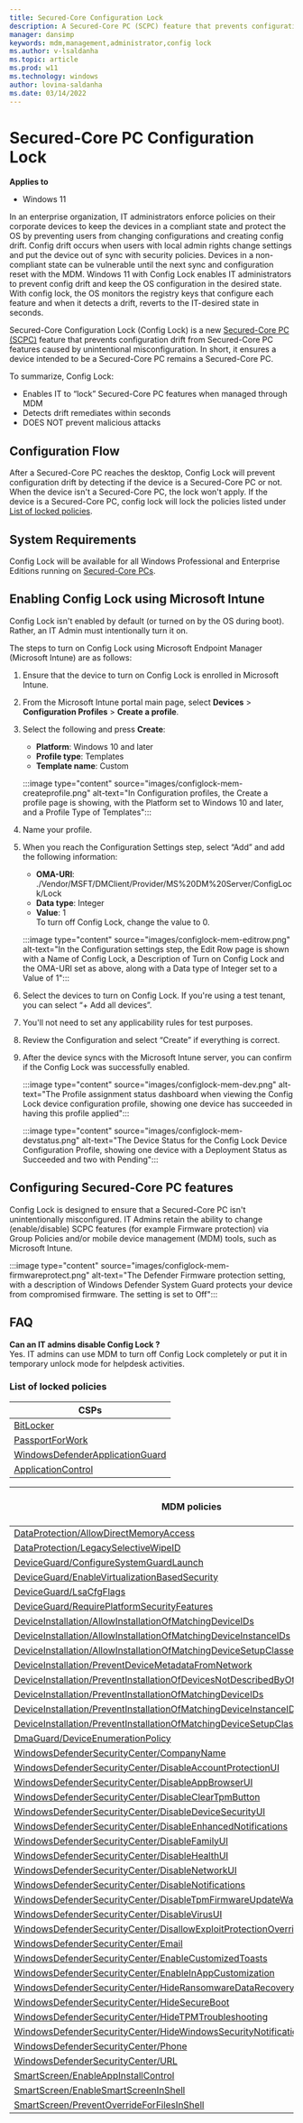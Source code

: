 ```yaml
---
title: Secured-Core Configuration Lock
description: A Secured-Core PC (SCPC) feature that prevents configuration drift from Secured-Core PC features (shown below) caused by unintentional misconfiguration. 
manager: dansimp
keywords: mdm,management,administrator,config lock
ms.author: v-lsaldanha
ms.topic: article
ms.prod: w11
ms.technology: windows
author: lovina-saldanha
ms.date: 03/14/2022
---
```


# Secured-Core PC Configuration Lock 

**Applies to**

-   Windows 11

In an enterprise organization, IT administrators enforce policies on their corporate devices to keep the devices in a compliant state and protect the OS by preventing users from changing configurations and creating config drift. Config drift occurs when users with local admin rights change settings and put the device out of sync with security policies. Devices in a non-compliant state can be vulnerable until the next sync and configuration reset with the MDM. Windows 11 with Config Lock enables IT administrators to prevent config drift and keep the OS configuration in the desired state. With config lock, the OS monitors the registry keys that configure each feature and when it detects a drift, reverts to the IT-desired state in seconds.

Secured-Core Configuration Lock (Config Lock) is a new [Secured-Core PC (SCPC)](/windows-hardware/design/device-experiences/oem-highly-secure) feature that prevents configuration drift from Secured-Core PC features caused by unintentional misconfiguration. In short, it ensures a device intended to be a Secured-Core PC remains a Secured-Core PC.

To summarize, Config Lock:

- Enables IT to “lock” Secured-Core PC features when managed through MDM
- Detects drift remediates within seconds
- DOES NOT prevent malicious attacks

## Configuration Flow

After a Secured-Core PC reaches the desktop, Config Lock will prevent configuration drift by detecting if the device is a Secured-Core PC or not. When the device isn't a Secured-Core PC, the lock won't apply. If the device is a Secured-Core PC, config lock will lock the policies listed under [List of locked policies](#list-of-locked-policies).

## System Requirements

Config Lock will be available for all Windows Professional and Enterprise Editions running on [Secured-Core PCs](/windows-hardware/design/device-experiences/oem-highly-secure).  

## Enabling Config Lock using Microsoft Intune

Config Lock isn't enabled by default (or turned on by the OS during boot). Rather, an IT Admin must intentionally turn it on.
 
The steps to turn on Config Lock using Microsoft Endpoint Manager (Microsoft Intune) are as follows:

1. Ensure that the device to turn on Config Lock is enrolled in Microsoft Intune.
1. From the Microsoft Intune portal main page, select **Devices** > **Configuration Profiles** > **Create a profile**.
1. Select the following and press **Create**:
    - **Platform**: Windows 10 and later
    - **Profile type**: Templates
    - **Template name**: Custom

    :::image type="content" source="images/configlock-mem-createprofile.png" alt-text="In Configuration profiles, the Create a profile page is showing, with the Platform set to Windows 10 and later, and a Profile Type of Templates":::

1. Name your profile.
1. When you reach the Configuration Settings step, select “Add” and add the following information:
    - **OMA-URI**: ./Vendor/MSFT/DMClient/Provider/MS%20DM%20Server/ConfigLock/Lock
    - **Data type**: Integer
    - **Value**: 1 </br>
    To turn off Config Lock, change the value to 0.

    :::image type="content" source="images/configlock-mem-editrow.png" alt-text="In the Configuration settings step, the Edit Row page is shown with a Name of Config Lock, a Description of Turn on Config Lock and the OMA-URI set as above, along with a Data type of Integer set to a Value of 1":::

1. Select the devices to turn on Config Lock. If you're using a test tenant, you can select “+ Add all devices”.
1. You'll not need to set any applicability rules for test purposes.
1. Review the Configuration and select “Create” if everything is correct.
1. After the device syncs with the Microsoft Intune server, you can confirm if the Config Lock was successfully enabled.

    :::image type="content" source="images/configlock-mem-dev.png" alt-text="The Profile assignment status dashboard when viewing the Config Lock device configuration profile, showing one device has succeeded in having this profile applied":::

    :::image type="content" source="images/configlock-mem-devstatus.png" alt-text="The Device Status for the Config Lock Device Configuration Profile, showing one device with a Deployment Status as Succeeded and two with Pending":::

## Configuring Secured-Core PC features

Config Lock is designed to ensure that a Secured-Core PC isn't unintentionally misconfigured.  IT Admins retain the ability to change (enable/disable) SCPC features (for example Firmware protection) via Group Policies and/or mobile device management (MDM) tools, such as Microsoft Intune.

:::image type="content" source="images/configlock-mem-firmwareprotect.png" alt-text="The Defender Firmware protection setting, with a description of Windows Defender System Guard protects your device from compromised firmware. The setting is set to Off":::
 
## FAQ

**Can an IT admins disable Config Lock ?** </br>
	Yes. IT admins can use MDM to turn off Config Lock completely or put it in temporary unlock mode for helpdesk activities.</br>

### List of locked policies

|**CSPs**     |
|-----|
|[BitLocker ](bitlocker-csp.md)      |
|[PassportForWork](passportforwork-csp.md)       |
|[WindowsDefenderApplicationGuard](windowsdefenderapplicationguard-csp.md)       |
|[ApplicationControl](applicationcontrol-csp.md) 


|**MDM policies**     | **Supported by Group Policy** |
|-----|-----|
|[DataProtection/AllowDirectMemoryAccess](policy-csp-dataprotection.md)      | No |
|[DataProtection/LegacySelectiveWipeID](policy-csp-dataprotection.md)      | No |
|[DeviceGuard/ConfigureSystemGuardLaunch](policy-csp-deviceguard.md)      | Yes |
|[DeviceGuard/EnableVirtualizationBasedSecurity](policy-csp-deviceguard.md)      | Yes |
|[DeviceGuard/LsaCfgFlags](policy-csp-deviceguard.md)      | Yes |
|[DeviceGuard/RequirePlatformSecurityFeatures](policy-csp-deviceguard.md)      | Yes |
|[DeviceInstallation/AllowInstallationOfMatchingDeviceIDs](policy-csp-deviceinstallation.md)      | Yes |
|[DeviceInstallation/AllowInstallationOfMatchingDeviceInstanceIDs](policy-csp-deviceinstallation.md)      | Yes |
|[DeviceInstallation/AllowInstallationOfMatchingDeviceSetupClasses](policy-csp-deviceinstallation.md) | Yes |
|[DeviceInstallation/PreventDeviceMetadataFromNetwork](policy-csp-deviceinstallation.md) | Yes |
|[DeviceInstallation/PreventInstallationOfDevicesNotDescribedByOtherPolicySettings](policy-csp-deviceinstallation.md) | Yes |
|[DeviceInstallation/PreventInstallationOfMatchingDeviceIDs](policy-csp-deviceinstallation.md) | Yes |
|[DeviceInstallation/PreventInstallationOfMatchingDeviceInstanceIDs](policy-csp-deviceinstallation.md) | Yes |
|[DeviceInstallation/PreventInstallationOfMatchingDeviceSetupClasses](policy-csp-deviceinstallation.md) | Yes |
|[DmaGuard/DeviceEnumerationPolicy](policy-csp-dmaguard.md) | Yes |
|[WindowsDefenderSecurityCenter/CompanyName](policy-csp-windowsdefendersecuritycenter.md) | Yes |
|[WindowsDefenderSecurityCenter/DisableAccountProtectionUI](policy-csp-windowsdefendersecuritycenter.md) | Yes |
|[WindowsDefenderSecurityCenter/DisableAppBrowserUI](policy-csp-windowsdefendersecuritycenter.md) | Yes |
|[WindowsDefenderSecurityCenter/DisableClearTpmButton](policy-csp-windowsdefendersecuritycenter.md) | Yes |
|[WindowsDefenderSecurityCenter/DisableDeviceSecurityUI](policy-csp-windowsdefendersecuritycenter.md) | Yes |
|[WindowsDefenderSecurityCenter/DisableEnhancedNotifications](policy-csp-windowsdefendersecuritycenter.md) | Yes |
|[WindowsDefenderSecurityCenter/DisableFamilyUI](policy-csp-windowsdefendersecuritycenter.md) | Yes |
|[WindowsDefenderSecurityCenter/DisableHealthUI](policy-csp-windowsdefendersecuritycenter.md) | Yes |
|[WindowsDefenderSecurityCenter/DisableNetworkUI](policy-csp-windowsdefendersecuritycenter.md) | Yes |
|[WindowsDefenderSecurityCenter/DisableNotifications](policy-csp-windowsdefendersecuritycenter.md) | Yes |
|[WindowsDefenderSecurityCenter/DisableTpmFirmwareUpdateWarning](policy-csp-windowsdefendersecuritycenter.md)| Yes |
|[WindowsDefenderSecurityCenter/DisableVirusUI](policy-csp-windowsdefendersecuritycenter.md) | Yes |
|[WindowsDefenderSecurityCenter/DisallowExploitProtectionOverride](policy-csp-windowsdefendersecuritycenter.md) | Yes |
|[WindowsDefenderSecurityCenter/Email](policy-csp-windowsdefendersecuritycenter.md) | Yes |
|[WindowsDefenderSecurityCenter/EnableCustomizedToasts](policy-csp-windowsdefendersecuritycenter.md) | Yes |
|[WindowsDefenderSecurityCenter/EnableInAppCustomization](policy-csp-windowsdefendersecuritycenter.md) | Yes |
|[WindowsDefenderSecurityCenter/HideRansomwareDataRecovery](policy-csp-windowsdefendersecuritycenter.md) | Yes |
|[WindowsDefenderSecurityCenter/HideSecureBoot](policy-csp-windowsdefendersecuritycenter.md) | Yes |
|[WindowsDefenderSecurityCenter/HideTPMTroubleshooting](policy-csp-windowsdefendersecuritycenter.md) | Yes |
|[WindowsDefenderSecurityCenter/HideWindowsSecurityNotificationAreaControl](policy-csp-windowsdefendersecuritycenter.md) | Yes |
|[WindowsDefenderSecurityCenter/Phone](policy-csp-windowsdefendersecuritycenter.md) | Yes |
|[WindowsDefenderSecurityCenter/URL](policy-csp-windowsdefendersecuritycenter.md) | Yes |
|[SmartScreen/EnableAppInstallControl](policy-csp-smartscreen.md)| Yes |
|[SmartScreen/EnableSmartScreenInShell](policy-csp-smartscreen.md) | Yes |
|[SmartScreen/PreventOverrideForFilesInShell](policy-csp-smartscreen.md) | Yes |
